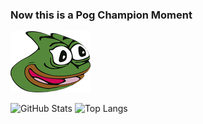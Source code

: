 ### Now this is a Pog Champion Moment

![poggers](pepega.png?raw=true "poggers")

![GitHub Stats](https://github-readme-stats.vercel.app/api?username=pyshrekek&count_private=true&show_icons=true&theme=dracula)
![Top Langs](https://github-readme-stats.vercel.app/api/top-langs/?username=pyshrekek&layout=compact&count_private=true&show_icons=true&theme=dracula)